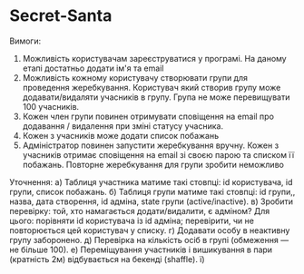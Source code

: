 # Secret-Santa

Вимоги:

1. Можливість користувачам зареєструватися у програмі. На даному етапі достатньо додати ім'я та email
2. Можливість кожному користувачу створювати групи для проведення жеребкування. Користувач який створив групу може додавати/видаляти учасників в групу. Група не може перевищувати 100 учасників.
3. Кожен член групи повинен отримувати сповіщення на email про додавання / видалення при зміні статусу учасника.
4. Кожен з учасників може додати список побажань
5. Адміністратор повинен запустити жеребкування вручну. Кожен з учасників отримає сповіщення на email зі своєю парою та списком її побажань. Повторне жеребкування для групи зробити неможливо

Уточнення:
а) Таблиця участника матиме такі стовпці: id користувача, id групи, список побажань.
б) Таблиця групи матиме такі стовпці: id групи,, назва, дата створення, id адміна, state групи (active/inactive).
в) Зробити перевірку: той, хто намагається додати/видалити, є адміном?
Для цього: порівняти id користувача із id адміна; перевірити, чи не повторюється цей користувач у списку.
г) Додавати особу в неактивну групу заборонено.
д) Перевірка на кількість осіб в групі (обмеження — не більше 100).
е) Переміщування участників і вишикування в пари (кратність 2м) відбувається на бекенді (shaffle).
ї)

